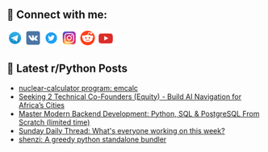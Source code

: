 ## 🔎 Connect with me:
[<img src="https://github.com/bullbesh/bullbesh/blob/main/images/Telegram.png" width="32" height="32" />](https://t.me/bullbesh)
[<img src="https://github.com/bullbesh/bullbesh/blob/main/images/VK.png" width="32" height="32" />](https://vk.com/bullbesh)
[<img src="https://github.com/bullbesh/bullbesh/blob/main/images/Twitter.png" width="32" height="32" />](https://twitter.com/bullbesh1)
[<img src="https://github.com/bullbesh/bullbesh/blob/main/images/Instagram.png" width="32" height="32" />](https://www.instagram.com/bullbesh)
[<img src="https://github.com/bullbesh/bullbesh/blob/main/images/Reddit.png" width="32" height="32" />](https://www.reddit.com/user/bullbesh)
[<img src="https://github.com/bullbesh/bullbesh/blob/main/images/YouTube.png" width="32" height="32" />](https://www.youtube.com/channel/UCtfjRs6uzgq5mfm8S06WTcg)

## 📕 Latest r/Python Posts
<!-- BLOG-POST-LIST:START -->
- [nuclear-calculator program: emcalc](https://www.reddit.com/r/Python/comments/1lyq4en/nuclearcalculator_program_emcalc/)
- [Seeking 2 Technical Co-Founders &lpar;Equity&rpar; - Build AI Navigation for Africa’s Cities](https://www.reddit.com/r/Python/comments/1lyomyb/seeking_2_technical_cofounders_equity_build_ai/)
- [Master Modern Backend Development: Python, SQL &amp; PostgreSQL From Scratch &lpar;limited time&rpar;](https://www.reddit.com/r/Python/comments/1lymoz7/master_modern_backend_development_python_sql/)
- [Sunday Daily Thread: What&#39;s everyone working on this week?](https://www.reddit.com/r/Python/comments/1lyevp5/sunday_daily_thread_whats_everyone_working_on/)
- [shenzi: A greedy python standalone bundler](https://www.reddit.com/r/Python/comments/1lybxrk/shenzi_a_greedy_python_standalone_bundler/)
<!-- BLOG-POST-LIST:END -->
